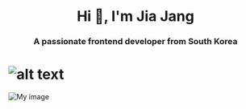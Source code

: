 <h1 align="center">Hi 👋, I'm Jia Jang</h1>
<h3 align="center">A passionate frontend developer from South Korea</h3>

# ![alt text](url)
![My image](https://media4.giphy.com/media/ka5i65sFAlM9pbZ2OM/giphy.gif?cid=ecf05e477kzywgg89xpvk53rcygyz8yflaymhwhznl9t9yfn&rid=giphy.gif&ct=g)

